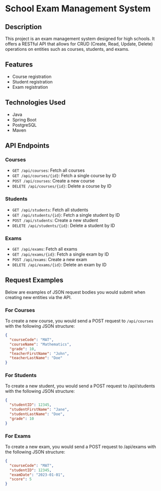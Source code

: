# School Exam Management System

## Description
This project is an exam management system designed for high schools. It offers a RESTful API that allows for CRUD (Create, Read, Update, Delete) operations on entities such as courses, students, and exams.

## Features
- Course registration
- Student registration
- Exam registration

## Technologies Used
- Java
- Spring Boot
- PostgreSQL
- Maven

## API Endpoints

### Courses
- `GET /api/courses`: Fetch all courses
- `GET /api/courses/{id}`: Fetch a single course by ID
- `POST /api/courses`: Create a new course
- `DELETE /api/courses/{id}`: Delete a course by ID

### Students
- `GET /api/students`: Fetch all students
- `GET /api/students/{id}`: Fetch a single student by ID
- `POST /api/students`: Create a new student
- `DELETE /api/students/{id}`: Delete a student by ID

### Exams
- `GET /api/exams`: Fetch all exams
- `GET /api/exams/{id}`: Fetch a single exam by ID
- `POST /api/exams`: Create a new exam
- `DELETE /api/exams/{id}`: Delete an exam by ID

## Request Examples

Below are examples of JSON request bodies you would submit when creating new entities via the API.

### For Courses
To create a new course, you would send a POST request to `/api/courses` with the following JSON structure:
```json
{
  "courseCode": "MAT",
  "courseName": "Mathematics",
  "grade": 10,
  "teacherFirstName": "John",
  "teacherLastName": "Doe"
}
```

### For Students
To create a new student, you would send a POST request to /api/students with the following JSON structure:

```json
{
  "studentID": 12345,
  "studentFirstName": "Jane",
  "studentLastName": "Doe",
  "grade": 10
}
```

### For Exams
To create a new exam, you would send a POST request to /api/exams with the following JSON structure:

```json
{
  "courseCode": "MAT",
  "studentID": 12345,
  "examDate": "2023-01-01",
  "score": 5
}
```